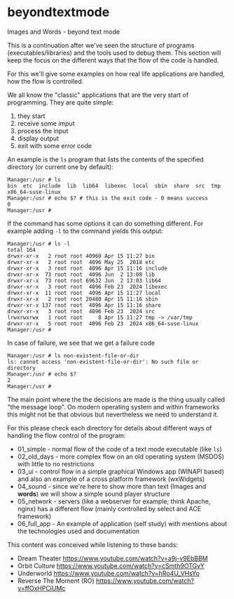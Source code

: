 # beyondtextmode
Images and Words - beyond text mode

This is a continuation after we've seen the structure of programs (executables/libraries) and the tools used to debug them. 
This section will keep the focus on the different ways that the flow of the code is handled. 

For this we'll give some examples on how real life applications are handled, how the flow is controlled.

We all know the "classic" applications that are the very start of programming. They are quite simple:

1. they start
2. receive some imput
3. process the input
4. display output
5. exit with some error code

An example is the `ls` program that lists the contents of the specified directory (or current one by default):

```
Manager:/usr # ls
bin  etc  include  lib  lib64  libexec  local  sbin  share  src  tmp  x86_64-suse-linux
Manager:/usr # echo $? # this is the exit code - 0 means success
0
Manager:/usr #
```

If the command has some options it can do something different. For example adding `-l` to the command yields this output:
```
Manager:/usr # ls -l
total 164
drwxr-xr-x   2 root root 40960 Apr 15 11:27 bin
drwxr-xr-x   2 root root  4096 May 25  2018 etc
drwxr-xr-x   3 root root  4096 Apr 15 11:16 include
drwxr-xr-x  73 root root  4096 Jun  2 13:08 lib
drwxr-xr-x  73 root root 69632 Jun  2 13:03 lib64
drwxr-xr-x   3 root root  4096 Feb 23  2024 libexec
drwxr-xr-x  11 root root  4096 Apr 15 11:27 local
drwxr-xr-x   2 root root 20480 Apr 15 11:16 sbin
drwxr-xr-x 137 root root  4096 Apr 15 11:16 share
drwxr-xr-x   3 root root  4096 Feb 23  2024 src
lrwxrwxrwx   1 root root     8 Apr 15 11:27 tmp -> /var/tmp
drwxr-xr-x   5 root root  4096 Feb 23  2024 x86_64-suse-linux
Manager:/usr #
```
In case of failure, we see that we get a failure code

```
Manager:/usr # ls non-existent-file-or-dir
ls: cannot access 'non-existent-file-or-dir': No such file or directory
Manager:/usr # echo $?
2
Manager:/usr #
```

The main point where the the decisions are made is the thing usually called "the message loop".
On modern operating system and within frameworks this might not be that obvious but nevertheless we need to understand it.

For this please check each directory for details about different ways of handling the flow control of the program:

* 01_simple - normal flow of the code of a text mode executable (like `ls`)
* 02_old_days - more complex flow on an old operating system (MSDOS) with little to no restrictions
* 03_ui - control flow in a simple graphical Windows app (WINAPI based) and also an example of a cross platform framework (wxWidgets)
* 04_sound - since we're here to show more than text (Images and **words**) we will show a simple sound player structure
* 05_network - servers (like a webserver for example; think Apache, nginx) has a different flow (mainly controlled by select and ACE framework)
* 06_full_app - An example of application (self study) with mentions about the technologies used and documentation


This content was conceived while listening to these bands:

* Dream Theater https://www.youtube.com/watch?v=a9j-v9EbBBM
* Orbit Culture https://www.youtube.com/watch?v=cSmth9OTGvY
* Underworld https://www.youtube.com/watch?v=hRo4U_VHsYo
* Reverse The Moment (RO) https://www.youtube.com/watch?v=ffOxHPCiUMc

